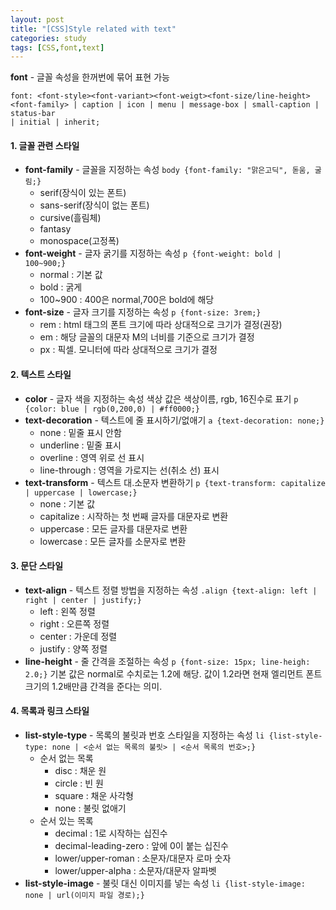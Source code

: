 ```yaml
---
layout: post
title: "[CSS]Style related with text"
categories: study
tags: [CSS,font,text]
---
```

**font** - 글꼴 속성을 한꺼번에 묶어 표현 가능
~~~
font: <font-style><font-variant><font-weigt><font-size/line-height>
<font-family> | caption | icon | menu | message-box | small-caption | status-bar
| initial | inherit; 
~~~

#### 1. 글꼴 관련 스타일
* **font-family** - 글꼴을 지정하는 속성
`body {font-family: "맑은고딕", 돋움, 굴림;}`
     * serif(장식이 있는 폰트)
     * sans-serif(장식이 없는 폰트)
     * cursive(흘림체)
     * fantasy
     * monospace(고정폭)
* **font-weight** - 글자 굵기를 지정하는 속성
`p {font-weight: bold | 100~900;}`
     * normal : 기본 값
     * bold : 굵게
     * 100~900 : 400은 normal,700은 bold에 해당
* **font-size** - 글자 크기를 지정하는 속성
`p {font-size: 3rem;}`
     * rem : html 태그의 폰트 크기에 따라 상대적으로 크기가 결정(권장)
     * em : 해당 글꼴의 대문자 M의 너비를 기준으로 크기가 결정
     * px : 픽셀. 모니터에 따라 상대적으로 크기가 결정

#### 2. 텍스트 스타일     
* **color** - 글자 색을 지정하는 속성
색상 값은 색상이름, rgb, 16진수로 표기
`p {color: blue | rgb(0,200,0) | #ff0000;}`
* **text-decoration** - 텍스트에 줄 표시하기/없애기
`a {text-decoration: none;}`
     * none : 밑줄 표시 안함
     * underline : 밑줄 표시
     * overline : 영역 위로 선 표시
     * line-through : 영역을 가로지는 선(취소 선) 표시
* **text-transform** - 텍스트 대.소문자 변환하기
`p {text-transform: capitalize | uppercase | lowercase;}`
     * none : 기본 값
     * capitalize : 시작하는 첫 번째 글자를 대문자로 변환
     * uppercase : 모든 글자를 대문자로 변환
     * lowercase : 모든 글자를 소문자로 변환

#### 3. 문단 스타일
* **text-align** - 텍스트 정렬 방법을 지정하는 속성
`.align {text-align: left | right | center | justify;}`
     * left : 왼쪽 정렬
     * right : 오른쪽 정렬
     * center : 가운데 정렬
     * justify : 양쪽 정렬
* **line-height** - 줄 간격을 조절하는 속성
`p {font-size: 15px; line-heigh: 2.0;}`
기본 값은 normal로 수치로는 1.2에 해당. 값이 1.2라면 현재 엘리먼트 폰트 크기의 1.2배만큼 간격을 준다는 의미.

#### 4. 목록과 링크 스타일
* **list-style-type** - 목록의 불릿과 번호 스타일을 지정하는 속성
`li {list-style-type: none | <순서 없는 목록의 불릿> | <순서 목록의 번호>;}`
     * 순서 없는 목록
          * disc : 채운 원
          * circle : 빈 원
          * square : 채운 사각형
          * none : 불릿 없애기
     * 순서 있는 목록
          * decimal : 1로 시작하는 십진수
          * decimal-leading-zero : 앞에 0이 붙는 십진수
          * lower/upper-roman : 소문자/대문자 로마 숫자
          * lower/upper-alpha : 소문자/대문자 알파벳
* **list-style-image** - 불릿 대신 이미지를 넣는 속성
`li {list-style-image: none | url(이미지 파일 경로);}`
